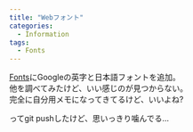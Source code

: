 ```yaml
---
title: "Webフォント"
categories:
  - Information
tags:
  - Fonts
---
```

[Fonts](/create-pages/fonts/)にGoogleの英字と日本語フォントを追加。  
他を調べてみたけど、いい感じのが見つからない。  
完全に自分用メモになってきてるけど、いいよね?  

ってgit pushしたけど、思いっきり噛んでる…